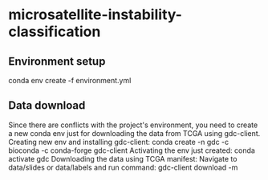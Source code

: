 # microsatellite-instability-classification

## Environment setup
conda env create -f environment.yml

## Data download
Since there are conflicts with the project's environment, you need to create a new conda env
just for downloading the data from TCGA using gdc-client.
Creating new env and installing gdc-client:
conda create -n gdc -c bioconda -c conda-forge gdc-client
Activating the env just created:
conda activate gdc
Downloading the data using TCGA manifest:
Navigate to data/slides or data/labels and run command:
gdc-client download -m <manifest file>

